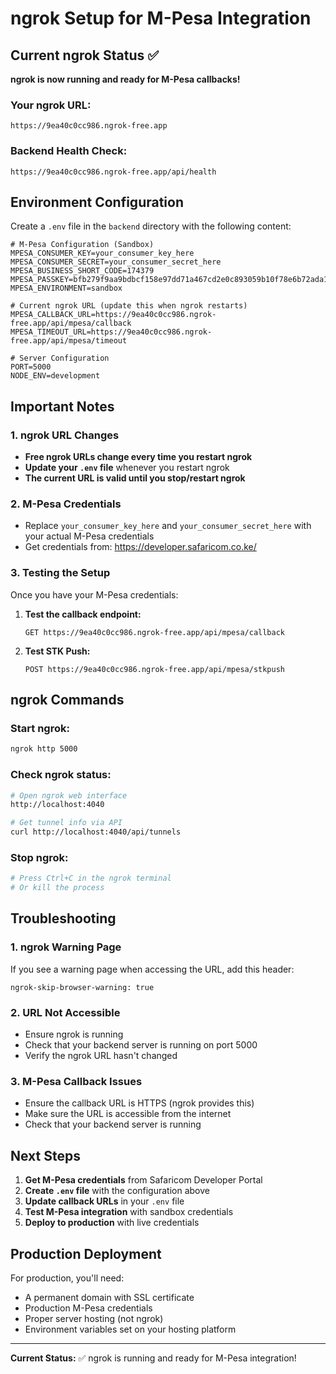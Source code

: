 # ngrok Setup for M-Pesa Integration

## Current ngrok Status ✅

**ngrok is now running and ready for M-Pesa callbacks!**

### Your ngrok URL:
```
https://9ea40c0cc986.ngrok-free.app
```

### Backend Health Check:
```
https://9ea40c0cc986.ngrok-free.app/api/health
```

## Environment Configuration

Create a `.env` file in the `backend` directory with the following content:

```env
# M-Pesa Configuration (Sandbox)
MPESA_CONSUMER_KEY=your_consumer_key_here
MPESA_CONSUMER_SECRET=your_consumer_secret_here
MPESA_BUSINESS_SHORT_CODE=174379
MPESA_PASSKEY=bfb279f9aa9bdbcf158e97dd71a467cd2e0c893059b10f78e6b72ada1ed2c919
MPESA_ENVIRONMENT=sandbox

# Current ngrok URL (update this when ngrok restarts)
MPESA_CALLBACK_URL=https://9ea40c0cc986.ngrok-free.app/api/mpesa/callback
MPESA_TIMEOUT_URL=https://9ea40c0cc986.ngrok-free.app/api/mpesa/timeout

# Server Configuration
PORT=5000
NODE_ENV=development
```

## Important Notes

### 1. ngrok URL Changes
- **Free ngrok URLs change every time you restart ngrok**
- **Update your `.env` file** whenever you restart ngrok
- **The current URL is valid until you stop/restart ngrok**

### 2. M-Pesa Credentials
- Replace `your_consumer_key_here` and `your_consumer_secret_here` with your actual M-Pesa credentials
- Get credentials from: https://developer.safaricom.co.ke/

### 3. Testing the Setup
Once you have your M-Pesa credentials:

1. **Test the callback endpoint:**
   ```
   GET https://9ea40c0cc986.ngrok-free.app/api/mpesa/callback
   ```

2. **Test STK Push:**
   ```
   POST https://9ea40c0cc986.ngrok-free.app/api/mpesa/stkpush
   ```

## ngrok Commands

### Start ngrok:
```bash
ngrok http 5000
```

### Check ngrok status:
```bash
# Open ngrok web interface
http://localhost:4040

# Get tunnel info via API
curl http://localhost:4040/api/tunnels
```

### Stop ngrok:
```bash
# Press Ctrl+C in the ngrok terminal
# Or kill the process
```

## Troubleshooting

### 1. ngrok Warning Page
If you see a warning page when accessing the URL, add this header:
```
ngrok-skip-browser-warning: true
```

### 2. URL Not Accessible
- Ensure ngrok is running
- Check that your backend server is running on port 5000
- Verify the ngrok URL hasn't changed

### 3. M-Pesa Callback Issues
- Ensure the callback URL is HTTPS (ngrok provides this)
- Make sure the URL is accessible from the internet
- Check that your backend server is running

## Next Steps

1. **Get M-Pesa credentials** from Safaricom Developer Portal
2. **Create `.env` file** with the configuration above
3. **Update callback URLs** in your `.env` file
4. **Test M-Pesa integration** with sandbox credentials
5. **Deploy to production** with live credentials

## Production Deployment

For production, you'll need:
- A permanent domain with SSL certificate
- Production M-Pesa credentials
- Proper server hosting (not ngrok)
- Environment variables set on your hosting platform

---

**Current Status:** ✅ ngrok is running and ready for M-Pesa integration!
